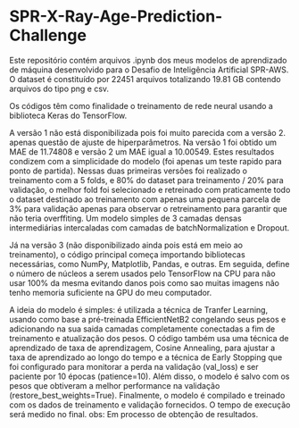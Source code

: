 # SPR-X-Ray-Age-Prediction-Challenge

Este repositório contém arquivos .ipynb dos meus modelos de aprendizado de máquina desenvolvido para o Desafio de Inteligência Artificial SPR-AWS. O dataset é constituído por 22451 arquivos totalizando 19.81 GB contendo arquivos do tipo png e csv.

Os códigos têm como finalidade o treinamento de rede neural usando a biblioteca Keras do TensorFlow.

A versão 1 não está disponibilizada pois foi muito parecida com a versão 2. apenas questão de ajuste de hiperparâmetros. Na versão 1 foi obtido um MAE de 11.74808 e versão 2 um MAE igual a 10.00549. Estes resultados condizem com a simplicidade do modelo (foi apenas um teste rapido para ponto de partida).
Nessas duas primeiras versões foi realizado o treinamento com a 5 folds, e 80% do dataset para treinamento / 20% para validação, o melhor fold foi selecionado e retreinado com praticamente todo o dataset destinado ao treinamento com apenas uma pequena parcela de 3% para validação apenas para observar o retreinamento para garantir que não teria overffiting. Um modelo simples de 3 camadas densas intermediárias intercaladas com camadas de batchNormalization e Dropout.

Já na versão 3 (não disponibilizado ainda pois está em meio ao treinamento), o código principal começa importando bibliotecas necessárias, como NumPy, Matplotlib, Pandas, e outras. Em seguida, define o número de núcleos a serem usados pelo TensorFlow na CPU para não usar 100% da mesma evitando danos pois como sao muitas imagens não tenho memoria suficiente na GPU do meu computador.

A ideia do modelo é simples: é utilizada a técnica de Tranfer Learning, usando como base a pré-treinada EfficientNetB2 congelando seus pesos e adicionando na sua saida camadas completamente conectadas a fim de treinamento e atualização dos pesos. O código também usa uma técnica de aprendizado de taxa de aprendizagem, Cosine Annealing, para ajustar a taxa de aprendizado ao longo do tempo e a técnica de Early Stopping que foi configurado para monitorar a perda na validação (val_loss) e ser paciente por 10 épocas (patience=10). Além disso, o modelo é salvo com os pesos que obtiveram a melhor performance na validação (restore_best_weights=True). Finalmente, o modelo é compilado e treinado com os dados de treinamento e validação fornecidos. O tempo de execução será medido no final.
obs: Em processo de obtenção de resultados.

